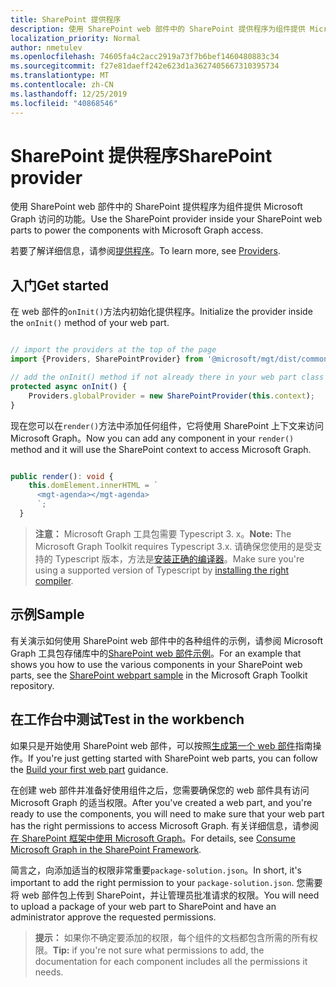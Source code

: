 ```yaml
---
title: SharePoint 提供程序
description: 使用 SharePoint web 部件中的 SharePoint 提供程序为组件提供 Microsoft Graph 访问的功能。
localization_priority: Normal
author: nmetulev
ms.openlocfilehash: 74605fa4c2acc2919a73f7b6bef1460480883c34
ms.sourcegitcommit: f27e81daeff242e623d1a3627405667310395734
ms.translationtype: MT
ms.contentlocale: zh-CN
ms.lasthandoff: 12/25/2019
ms.locfileid: "40868546"
---
```

# <a name="sharepoint-provider"></a><span data-ttu-id="cb0e9-103">SharePoint 提供程序</span><span class="sxs-lookup"><span data-stu-id="cb0e9-103">SharePoint provider</span></span>

<span data-ttu-id="cb0e9-104">使用 SharePoint web 部件中的 SharePoint 提供程序为组件提供 Microsoft Graph 访问的功能。</span><span class="sxs-lookup"><span data-stu-id="cb0e9-104">Use the SharePoint provider inside your SharePoint web parts to power the components with Microsoft Graph access.</span></span>

<span data-ttu-id="cb0e9-105">若要了解详细信息，请参阅[提供程序](../providers.md)。</span><span class="sxs-lookup"><span data-stu-id="cb0e9-105">To learn more, see [Providers](../providers.md).</span></span>

## <a name="get-started"></a><span data-ttu-id="cb0e9-106">入门</span><span class="sxs-lookup"><span data-stu-id="cb0e9-106">Get started</span></span>

<span data-ttu-id="cb0e9-107">在 web 部件的`onInit()`方法内初始化提供程序。</span><span class="sxs-lookup"><span data-stu-id="cb0e9-107">Initialize the provider inside the `onInit()` method of your web part.</span></span>

```ts

// import the providers at the top of the page
import {Providers, SharePointProvider} from '@microsoft/mgt/dist/commonjs';

// add the onInit() method if not already there in your web part class
protected async onInit() {
    Providers.globalProvider = new SharePointProvider(this.context);
}
```

<span data-ttu-id="cb0e9-108">现在您可以在`render()`方法中添加任何组件，它将使用 SharePoint 上下文来访问 Microsoft Graph。</span><span class="sxs-lookup"><span data-stu-id="cb0e9-108">Now you can add any component in your `render()` method and it will use the SharePoint context to access Microsoft Graph.</span></span>

```ts

public render(): void {
    this.domElement.innerHTML = `
      <mgt-agenda></mgt-agenda>
      `;
  }
```

><span data-ttu-id="cb0e9-109">**注意：** Microsoft Graph 工具包需要 Typescript 3. x。</span><span class="sxs-lookup"><span data-stu-id="cb0e9-109">**Note:** The Microsoft Graph Toolkit requires Typescript 3.x.</span></span> <span data-ttu-id="cb0e9-110">请确保您使用的是受支持的 Typescript 版本，方法是[安装正确的编译器](https://github.com/SharePoint/sp-dev-docs/wiki/SharePoint-Framework-v1.8-release-notes#support-for-typescript-27-29-and-3x)。</span><span class="sxs-lookup"><span data-stu-id="cb0e9-110">Make sure you're using a supported version of Typescript by [installing the right compiler](https://github.com/SharePoint/sp-dev-docs/wiki/SharePoint-Framework-v1.8-release-notes#support-for-typescript-27-29-and-3x).</span></span>

## <a name="sample"></a><span data-ttu-id="cb0e9-111">示例</span><span class="sxs-lookup"><span data-stu-id="cb0e9-111">Sample</span></span>

<span data-ttu-id="cb0e9-112">有关演示如何使用 SharePoint web 部件中的各种组件的示例，请参阅 Microsoft Graph 工具包存储库中的[SharePoint web 部件示例](https://github.com/microsoftgraph/microsoft-graph-toolkit/tree/master/samples/sp-webpart)。</span><span class="sxs-lookup"><span data-stu-id="cb0e9-112">For an example that shows you how to use the various components in your SharePoint web parts, see the [SharePoint webpart sample](https://github.com/microsoftgraph/microsoft-graph-toolkit/tree/master/samples/sp-webpart) in the Microsoft Graph Toolkit repository.</span></span>

## <a name="test-in-the-workbench"></a><span data-ttu-id="cb0e9-113">在工作台中测试</span><span class="sxs-lookup"><span data-stu-id="cb0e9-113">Test in the workbench</span></span>

<span data-ttu-id="cb0e9-114">如果只是开始使用 SharePoint web 部件，可以按照[生成第一个 web 部件](https://docs.microsoft.com/sharepoint/dev/spfx/web-parts/get-started/build-a-hello-world-web-part)指南操作。</span><span class="sxs-lookup"><span data-stu-id="cb0e9-114">If you're just getting started with SharePoint web parts, you can follow the [Build your first web part](https://docs.microsoft.com/sharepoint/dev/spfx/web-parts/get-started/build-a-hello-world-web-part) guidance.</span></span>

<span data-ttu-id="cb0e9-115">在创建 web 部件并准备好使用组件之后，您需要确保您的 web 部件具有访问 Microsoft Graph 的适当权限。</span><span class="sxs-lookup"><span data-stu-id="cb0e9-115">After you've created a web part, and you're ready to use the components, you will need to make sure that your web part has the right permissions to access Microsoft Graph.</span></span> <span data-ttu-id="cb0e9-116">有关详细信息，请参阅[在 SharePoint 框架中使用 Microsoft Graph](/sharepoint/dev/spfx/use-aad-tutorial)。</span><span class="sxs-lookup"><span data-stu-id="cb0e9-116">For details, see [Consume Microsoft Graph in the SharePoint Framework](/sharepoint/dev/spfx/use-aad-tutorial).</span></span>

<span data-ttu-id="cb0e9-117">简言之，向添加适当的权限非常重要`package-solution.json`。</span><span class="sxs-lookup"><span data-stu-id="cb0e9-117">In short, it's important to add the right permission to your `package-solution.json`.</span></span> <span data-ttu-id="cb0e9-118">您需要将 web 部件包上传到 SharePoint，并让管理员批准请求的权限。</span><span class="sxs-lookup"><span data-stu-id="cb0e9-118">You will need to upload a package of your web part to SharePoint and have an administrator approve the requested permissions.</span></span>

><span data-ttu-id="cb0e9-119">**提示：** 如果你不确定要添加的权限，每个组件的文档都包含所需的所有权限。</span><span class="sxs-lookup"><span data-stu-id="cb0e9-119">**Tip:** if you're not sure what permissions to add, the documentation for each component includes all the permissions it needs.</span></span>

